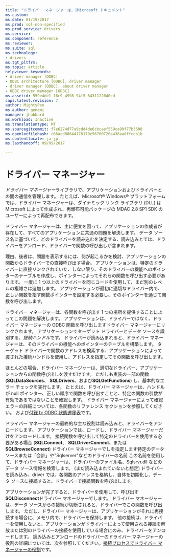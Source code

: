 ```yaml
---
title: "ドライバー マネージャーは、|Microsoft ドキュメント"
ms.custom: 
ms.date: 01/19/2017
ms.prod: sql-non-specified
ms.prod_service: drivers
ms.service: 
ms.component: reference
ms.reviewer: 
ms.suite: sql
ms.technology:
- drivers
ms.tgt_pltfrm: 
ms.topic: article
helpviewer_keywords:
- driver manager [ODBC]
- ODBC architecture [ODBC], driver manager
- driver manager [ODBC], about driver manager
- ODBC driver manager [ODBC]
ms.assetid: 559e4de1-16c9-4998-94f5-6431122040cd
caps.latest.revision: 7
author: MightyPen
ms.author: genemi
manager: jhubbard
ms.workload: Inactive
ms.translationtype: MT
ms.sourcegitcommit: f7e6274d77a9cdd4de6cbcaef559ca99f77b3608
ms.openlocfilehash: c66acd08644176170c56700720a438aa8ffcdb1b
ms.contentlocale: ja-jp
ms.lasthandoff: 09/09/2017

---
```

# <a name="the-driver-manager"></a>ドライバー マネージャー
*ドライバー マネージャー*ライブラリで、アプリケーションおよびドライバーとの間の通信を管理します。 たとえば、Microsoft® Windows® プラットフォームでは、ドライバー マネージャーは、ダイナミック リンク ライブラリ (DLL) は Microsoft によって作成され、再頒布可能パッケージの MDAC 2.8 SP1 SDK のユーザーによって再配布できます。  
  
 ドライバー マネージャーは、主に便宜を図って、アプリケーションの作成者が存在して、すべてのアプリケーションに共通の問題を解決します。 データ ソース名に基づいて、どのドライバーを読み込むを決定する、読み込みとでは、ドライバーをアンロード、ドライバーで関数の呼び出しが含まれます。  
  
 理由、後者は、問題を表示するには、何が起こるかを検討、アプリケーションの関数からドライバーでの直接呼び出す場合。 アプリケーションは、特定のドライバーに直接リンクされていた、しない限り、そのドライバーの機能へのポインターのテーブルを作成し、ポインターによってそれらの関数を呼び出す必要があります。 一度に 1 つ以上のドライバーを同じコードを使用して、まだ別のレベルの複雑さは追加します。 アプリケーションが最初に適切なドライバー内で、正しい関数を指す関数ポインターを設定する必要し、そのポインターを通じて関数を呼び出します。  
  
 ドライバー マネージャーは、各関数を呼び出す 1 つの場所を提供することによってこの問題を解決します。 アプリケーションは、ドライバーではなく、ドライバー マネージャーの ODBC 関数を呼び出しますドライバー マネージャーにリンクされます。 アプリケーションでターゲット ドライバーとデータ ソースを識別する、*接続ハンドル*です。 ドライバーが読み込まれると、ドライバー マネージャーは、そのドライバーの機能へのポインターのテーブルを構築します。 ターゲット ドライバーで関数のアドレスを検索する、アプリケーションによって渡された接続ハンドルを使用し、アドレスを指定してその関数を呼び出します。  
  
 ほとんどの場合、ドライバー マネージャーは、適切なドライバー、アプリケーションからの関数呼び出しを渡すだけです。 ただしも実装の一部の関数 (**SQLDataSources**、 **SQLDrivers**、および**SQLGetFunctions**) し、基本的なエラー チェックを実行します。 たとえば、ドライバー マネージャーは、ハンドルが null ポインター、正しい順序で関数を呼び出すことと、特定の関数の引数が有効であるではないことを確認します。 ドライバー マネージャーによって確認エラーの詳細については、各関数のリファレンス セクションを参照してください。 および[付録 b: ODBC 状態遷移表](../../odbc/reference/appendixes/appendix-b-odbc-state-transition-tables.md)です。  
  
 ドライバー マネージャーの最終的な主な役割は読み込みと、ドライバーをアンロードします。 アプリケーションでは、ロードし、ドライバー マネージャーだけをアンロードします。 接続関数を呼び出して特定のドライバーを使用する必要がある場合 (**SQLConnect**、 **SQLDriverConnect**、または**SQLBrowseConnect**) ドライバー マネージャーでしを指定します特定のデータ ソースまたは「会計」や"Sqlserver"などのドライバーの名前 この名前を使用して、ドライバー マネージャーは、ドライバーのファイル名、Sqlsrvr.dll などのデータ ソース情報を検索します。 (まだ読み込まれていないと想定) ドライバーを読み込み、driver では、各関数のアドレスを格納し、自体を初期化し、データ ソースに接続すると、ドライバーで接続関数を呼び出します。  
  
 アプリケーションが完了すると、ドライバーを使用して、呼び出す**SQLDisconnect**ドライバー マネージャーでします。 ドライバー マネージャーは、データ ソースからの接続が切断されると、ドライバーでこの関数を呼び出します。 ただし、ドライバー マネージャーは、アプリケーションがそれに再接続する場合に、メモリ内で、ドライバーを保持します。 他の接続は、ドライバーを使用しないと、アプリケーションがドライバーによって使用される接続を解放または別のドライバーの接続を使用している場合にのみ、ドライバーをアンロードします。 読み込みとアンロードのドライバーのドライバー マネージャーの役割の詳細については、次を参照してください。[接続プロセスでドライバー マネージャーの役割](../../odbc/reference/develop-app/driver-manager-s-role-in-the-connection-process.md)です。

